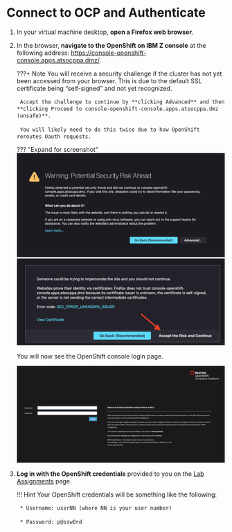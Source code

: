 # Connect to OCP and Authenticate

1. In your virtual machine desktop, **open a Firefox web browser**.

1. In the browser, **navigate to the OpenShift on IBM Z console** at the following address: <https://console-openshift-console.apps.atsocppa.dmz/>.

    ???+ Note
        You will receive a security challenge if the cluster has not yet been accessed from your browser. This is due to the default SSL certificate being “self-signed” and not yet recognized.

        Accept the challenge to continue by **clicking Advanced** and then **clicking Proceed to console-openshift-console.apps.atsocppa.dmz (unsafe)**.

        You will likely need to do this twice due to how OpenShift reroutes Oauth requests. 

    ??? "Expand for screenshot"
        ![security-accept.png](images/security-accept.png)
        ![security-accept-2.png](images/security-accept-2.png)

    You will now see the OpenShift console login page.

    ![openshift-console-login](images/openshift-console-login.png)

1. **Log in with the OpenShift credentials** provided to you on the [Lab Assignments](lab-assignments.md) page.

    !!! Hint
        Your OpenShift credentials will be something like the following:

        * Username: userNN (where NN is your user number)

        * Password: p@ssw0rd

